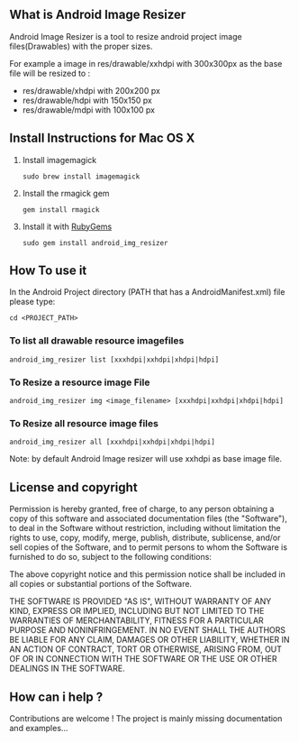 ## What is Android Image Resizer

Android Image Resizer is a tool to resize android project image files(Drawables) with the proper sizes.

For example a image in res/drawable/xxhdpi with 300x300px as the base file will be resized to :

* res/drawable/xhdpi with 200x200 px
* res/drawable/hdpi with 150x150 px
* res/drawable/mdpi with 100x100 px

## Install Instructions for Mac OS X

1. Install imagemagick 
   
    ``` 
    sudo brew install imagemagick
    ```    

2. Install the rmagick gem 

    ```	
    gem install rmagick
    ```

3. Install it with [RubyGems](https://rubygems.org/)

    ```
    sudo gem install android_img_resizer
    ```
	
## How To use it 

In the Android Project directory (PATH that has a AndroidManifest.xml) file please type: 

```
cd <PROJECT_PATH>
```

### To list all drawable resource imagefiles

```	
android_img_resizer list [xxxhdpi|xxhdpi|xhdpi|hdpi] 
```

### To Resize a resource image File 	

```	
android_img_resizer img <image_filename> [xxxhdpi|xxhdpi|xhdpi|hdpi]  
```

### To Resize all resource image files 

```	
android_img_resizer all [xxxhdpi|xxhdpi|xhdpi|hdpi]  
```

Note: by default Android Image resizer will use xxhdpi as base image file. 

## License and copyright ##

Permission is hereby granted, free of charge, to any person obtaining a copy
of this software and associated documentation files (the "Software"), to
deal in the Software without restriction, including without limitation the
rights to use, copy, modify, merge, publish, distribute, sublicense, and/or
sell copies of the Software, and to permit persons to whom the Software is
furnished to do so, subject to the following conditions:

The above copyright notice and this permission notice shall be included in
all copies or substantial portions of the Software.

THE SOFTWARE IS PROVIDED "AS IS", WITHOUT WARRANTY OF ANY KIND, EXPRESS OR
IMPLIED, INCLUDING BUT NOT LIMITED TO THE WARRANTIES OF MERCHANTABILITY,
FITNESS FOR A PARTICULAR PURPOSE AND NONINFRINGEMENT. IN NO EVENT SHALL
THE AUTHORS BE LIABLE FOR ANY CLAIM, DAMAGES OR OTHER LIABILITY, WHETHER
IN AN ACTION OF CONTRACT, TORT OR OTHERWISE, ARISING FROM, OUT OF OR IN
CONNECTION WITH THE SOFTWARE OR THE USE OR OTHER DEALINGS IN THE SOFTWARE.

## How can i help ?

Contributions are welcome ! The project is mainly missing documentation and examples...

